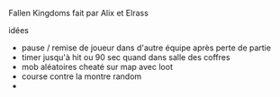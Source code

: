 Fallen Kingdoms fait par Alix et Elrass

idées
- pause / remise de joueur dans d'autre équipe après perte de partie
- timer jusqu'à hit ou 90 sec quand dans salle des coffres
- mob aléatoires cheaté sur map avec loot
- course contre la montre random
- 